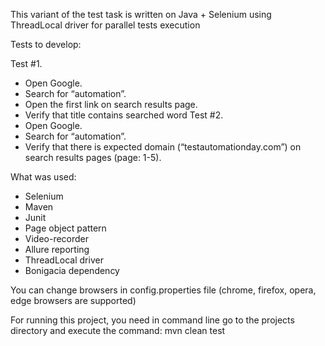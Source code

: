 This variant of the test task is written on Java + Selenium using ThreadLocal driver for parallel tests execution

Tests to develop:

Test #1.
- Open Google.
- Search for “automation”.
- Open the first link on search results page.
- Verify that title contains searched word
Test #2.
- Open Google.
- Search for “automation”.
- Verify that there is expected domain (“testautomationday.com”) on search results pages (page: 1-5).

What was used:
- Selenium
- Maven
- Junit
- Page object pattern
- Video-recorder
- Allure reporting
- ThreadLocal driver
- Bonigacia dependency

You can change browsers in config.properties file (chrome, firefox, opera, edge browsers are supported)

For running this project, you need in command line go to the projects directory and execute the command: mvn clean test